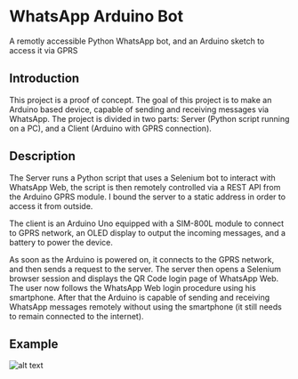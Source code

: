# WhatsApp Arduino Bot
A remotly accessible Python WhatsApp bot, and an Arduino sketch to access it via GPRS

## Introduction
This project is a proof of concept.
The goal of this project is to make an Arduino based device, capable of sending and receiving messages via WhatsApp.
The project is divided in two parts: Server (Python script running on a PC), and a Client (Arduino with GPRS connection).

## Description
The Server runs a Python script that uses a Selenium bot to interact with WhatsApp Web, the script is then remotely controlled via a REST API from the Arduino GPRS module.
I bound the server to a static address in order to access it from outside.

The client is an Arduino Uno equipped with a SIM-800L module to connect to GPRS network, an OLED display to output the incoming messages, and a battery to power the device.

As soon as the Arduino is powered on, it connects to the GPRS network, and then sends a request to the server. The server then opens a Selenium browser session and displays the QR Code login page of WhatsApp Web.
The user now follows the WhatsApp Web login procedure using his smartphone. After that the Arduino is capable of sending and receiving WhatsApp messages remotely without using the smartphone (it still needs to remain connected to the internet).

## Example
![alt text](https://raw.githubusercontent.com/pappani/WhatsApp_Arduino_Bot/master/oled_out.jpg)

